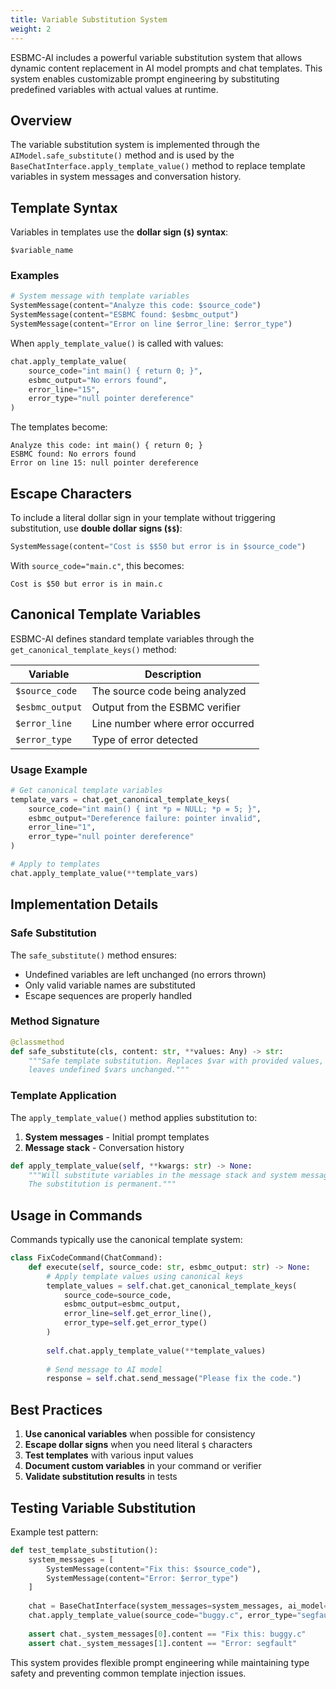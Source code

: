 ```yaml
---
title: Variable Substitution System
weight: 2
---
```


ESBMC-AI includes a powerful variable substitution system that allows dynamic content replacement in AI model prompts and chat templates. This system enables customizable prompt engineering by substituting predefined variables with actual values at runtime.

## Overview

The variable substitution system is implemented through the `AIModel.safe_substitute()` method and is used by the `BaseChatInterface.apply_template_value()` method to replace template variables in system messages and conversation history.

## Template Syntax

Variables in templates use the **dollar sign (`$`) syntax**:

```
$variable_name
```

### Examples

```python
# System message with template variables
SystemMessage(content="Analyze this code: $source_code")
SystemMessage(content="ESBMC found: $esbmc_output")
SystemMessage(content="Error on line $error_line: $error_type")
```

When `apply_template_value()` is called with values:
```python
chat.apply_template_value(
    source_code="int main() { return 0; }",
    esbmc_output="No errors found",
    error_line="15",
    error_type="null pointer dereference"
)
```

The templates become:
```
Analyze this code: int main() { return 0; }
ESBMC found: No errors found
Error on line 15: null pointer dereference
```

## Escape Characters

To include a literal dollar sign in your template without triggering substitution, use **double dollar signs (`$$`)**:

```python
SystemMessage(content="Cost is $$50 but error is in $source_code")
```

With `source_code="main.c"`, this becomes:
```
Cost is $50 but error is in main.c
```

## Canonical Template Variables

ESBMC-AI defines standard template variables through the `get_canonical_template_keys()` method:

| Variable | Description |
|----------|-------------|
| `$source_code` | The source code being analyzed |
| `$esbmc_output` | Output from the ESBMC verifier |
| `$error_line` | Line number where error occurred |
| `$error_type` | Type of error detected |

### Usage Example

```python
# Get canonical template variables
template_vars = chat.get_canonical_template_keys(
    source_code="int main() { int *p = NULL; *p = 5; }",
    esbmc_output="Dereference failure: pointer invalid",
    error_line="1",
    error_type="null pointer dereference"
)

# Apply to templates
chat.apply_template_value(**template_vars)
```

## Implementation Details

### Safe Substitution

The `safe_substitute()` method ensures:
- Undefined variables are left unchanged (no errors thrown)
- Only valid variable names are substituted
- Escape sequences are properly handled

### Method Signature

```python
@classmethod
def safe_substitute(cls, content: str, **values: Any) -> str:
    """Safe template substitution. Replaces $var with provided values,
    leaves undefined $vars unchanged."""
```

### Template Application

The `apply_template_value()` method applies substitution to:
1. **System messages** - Initial prompt templates
2. **Message stack** - Conversation history

```python
def apply_template_value(self, **kwargs: str) -> None:
    """Will substitute variables in the message stack and system messages.
    The substitution is permanent."""
```

## Usage in Commands

Commands typically use the canonical template system:

```python
class FixCodeCommand(ChatCommand):
    def execute(self, source_code: str, esbmc_output: str) -> None:
        # Apply template values using canonical keys
        template_values = self.chat.get_canonical_template_keys(
            source_code=source_code,
            esbmc_output=esbmc_output,
            error_line=self.get_error_line(),
            error_type=self.get_error_type()
        )
        
        self.chat.apply_template_value(**template_values)
        
        # Send message to AI model
        response = self.chat.send_message("Please fix the code.")
```

## Best Practices

1. **Use canonical variables** when possible for consistency
2. **Escape dollar signs** when you need literal `$` characters
3. **Test templates** with various input values
4. **Document custom variables** in your command or verifier
5. **Validate substitution results** in tests

## Testing Variable Substitution

Example test pattern:

```python
def test_template_substitution():
    system_messages = [
        SystemMessage(content="Fix this: $source_code"),
        SystemMessage(content="Error: $error_type")
    ]
    
    chat = BaseChatInterface(system_messages=system_messages, ai_model=mock_model)
    chat.apply_template_value(source_code="buggy.c", error_type="segfault")
    
    assert chat._system_messages[0].content == "Fix this: buggy.c"
    assert chat._system_messages[1].content == "Error: segfault"
```

This system provides flexible prompt engineering while maintaining type safety and preventing common template injection issues.